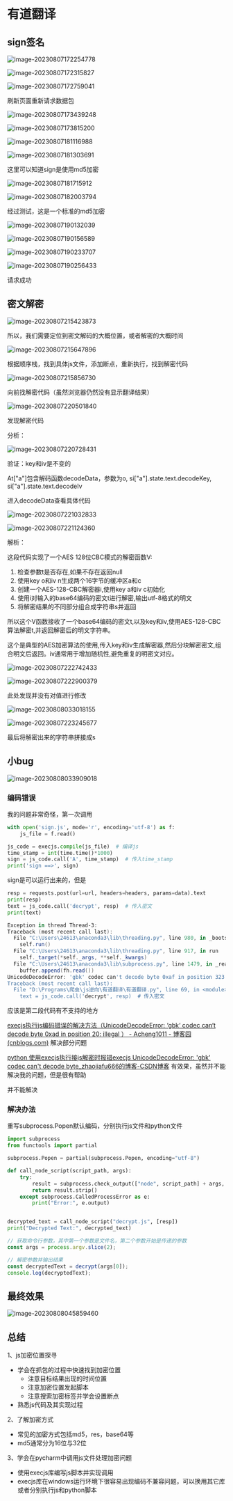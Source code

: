 # 有道翻译

## sign签名

![image-20230807172254778](pics/image-20230807172254778.png)

![image-20230807172315827](pics/image-20230807172315827.png)

![image-20230807172759041](pics/image-20230807172759041.png)

刷新页面重新请求数据包

![image-20230807173439248](pics/image-20230807173439248.png)

![image-20230807173815200](pics/image-20230807173815200.png)

![image-20230807181116988](pics/image-20230807181116988.png)

![image-20230807181303691](pics/image-20230807181303691.png)

这里可以知道sign是使用md5加密

![image-20230807181715912](pics/image-20230807181715912.png)

![image-20230807182003794](pics/image-20230807182003794.png)

经过测试，这是一个标准的md5加密

![image-20230807190132039](pics/image-20230807190132039.png)

![image-20230807190156589](pics/image-20230807190156589.png)

![image-20230807190233707](pics/image-20230807190233707.png)

![image-20230807190256433](pics/image-20230807190256433.png)

请求成功

## 密文解密

![image-20230807215423873](pics/image-20230807215423873.png)

所以，我们需要定位到密文解码的大概位置，或者解密的大概时间

![image-20230807215647896](pics/image-20230807215647896.png)

根据顺序栈，找到具体js文件，添加断点，重新执行，找到解密代码

![image-20230807215856730](pics/image-20230807215856730.png)

向前找解密代码（虽然浏览器仍然没有显示翻译结果）

![image-20230807220501840](pics/image-20230807220501840.png)

发现解密代码

分析：

![image-20230807220728431](pics/image-20230807220728431.png)

验证：key和iv是不变的

At["a"]包含解码函数decodeData，参数为o, si["a"].state.text.decodeKey, si["a"].state.text.decodeIv

进入decodeData查看具体代码

![image-20230807221032833](pics/image-20230807221032833.png)

![image-20230807221124360](pics/image-20230807221124360.png)

解析：

这段代码实现了一个AES 128位CBC模式的解密函数V:

1. 检查参数t是否存在,如果不存在返回null
2. 使用key o和iv n生成两个16字节的缓冲区a和c
3. 创建一个AES-128-CBC解密器i,使用key a和iv c初始化
4. 使用i对输入的base64编码的密文t进行解密,输出utf-8格式的明文
5. 将解密结果的不同部分组合成字符串s并返回

所以这个V函数接收了一个base64编码的密文t,以及key和iv,使用AES-128-CBC算法解密t,并返回解密后的明文字符串。

这个是典型的AES加密算法的使用,传入key和iv生成解密器,然后分块解密密文,组合明文后返回。iv通常用于增加随机性,避免重复的明密文对应。

![image-20230807222742433](pics/image-20230807222742433.png)

![image-20230807222900379](pics/image-20230807222900379.png)

此处发现并没有对值进行修改

![image-20230808033018155](pics/image-20230808033018155.png)

![image-20230807223245677](pics/image-20230807223245677.png)

最后将解密出来的字符串拼接成s

## 小bug

![image-20230808033909018](pics/image-20230808033909018.png)

### 编码错误

我的问题非常奇怪，第一次调用

```python
with open('sign.js', mode='r', encoding='utf-8') as f:
    js_file = f.read()

js_code = execjs.compile(js_file)  # 编译js
time_stamp = int(time.time()*1000)
sign = js_code.call('A', time_stamp)  # 传入time_stamp
print('sign ==>', sign)
```

sign是可以运行出来的，但是

```python
resp = requests.post(url=url, headers=headers, params=data).text
print(resp)
text = js_code.call('decrypt', resp)  # 传入密文
print(text)
```

```powershell
Exception in thread Thread-3:
Traceback (most recent call last):
  File "C:\Users\24613\anaconda3\lib\threading.py", line 980, in _bootstrap_inner
    self.run()
  File "C:\Users\24613\anaconda3\lib\threading.py", line 917, in run
    self._target(*self._args, **self._kwargs)
  File "C:\Users\24613\anaconda3\lib\subprocess.py", line 1479, in _readerthread
    buffer.append(fh.read())
UnicodeDecodeError: 'gbk' codec can't decode byte 0xaf in position 323: illegal multibyte sequence
Traceback (most recent call last):
  File "D:\Programs\爬虫\js逆向\有道翻译\有道翻译.py", line 69, in <module>
    text = js_code.call('decrypt', resp)  # 传入密文
```

应该是第二段代码有不支持的地方

[execjs执行js编码错误的解决方法（UnicodeDecodeError: ‘gbk‘ codec can‘t decode byte 0xad in position 20: illegal ） - Acheng1011 - 博客园 (cnblogs.com)](https://www.cnblogs.com/acheng1011/p/15806207.html)   解决部分问题

[python 使用execjs执行接js解密时报错execjs UnicodeDecodeError: 'gbk' codec can't decode byte_zhaojiafu666的博客-CSDN博客](https://blog.csdn.net/weixin_42081389/article/details/99984352)   有效果，虽然并不能解决我的问题，但是很有帮助

并不能解决

### 解决办法

重写subprocess.Popen默认编码，分别执行js文件和python文件

```python
import subprocess
from functools import partial

subprocess.Popen = partial(subprocess.Popen, encoding="utf-8")

def call_node_script(script_path, args):
    try:
        result = subprocess.check_output(["node", script_path] + args, stderr=subprocess.STDOUT, text=True)
        return result.strip()
    except subprocess.CalledProcessError as e:
        print("Error:", e.output)


decrypted_text = call_node_script("decrypt.js", [resp])
print("Decrypted Text:", decrypted_text)
```

```javascript
// 获取命令行参数，其中第一个参数是文件名，第二个参数开始是传递的参数
const args = process.argv.slice(2);

// 解密参数并输出结果
const decryptedText = decrypt(args[0]);
console.log(decryptedText);
```

## 最终效果

![image-20230808045859460](pics/image-20230808045859460.png)

## 总结

1、js加密位置探寻

- 学会在抓包的过程中快速找到加密位置
  - 注意目标结果出现的时间位置
  - 注意加密位置发起脚本
  - 注意搜索加密标签并学会设置断点
- 熟悉js代码及其实现过程

2、了解加密方式

- 常见的加密方式包括md5，res，base64等
- md5通常分为16位与32位

3、学会在pycharm中调用js文件处理加密问题

- 使用execjs库编写js脚本并实现调用
- execjs库在windows运行环境下很容易出现编码不兼容问题，可以换用其它库或者分别执行js和python脚本